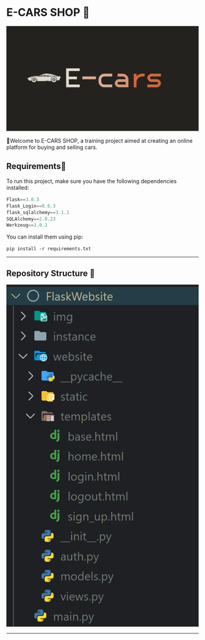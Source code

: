 # E-CARS SHOP 🚗
![alt text](/img/logo.png)

👋Welcome to E-CARS SHOP, a training project aimed at creating an online platform for buying and selling cars.

## Requirements🏇

To run this project, make sure you have the following dependencies installed:

```python
Flask==3.0.3
Flask_Login==0.6.3
flask_sqlalchemy==3.1.1
SQLAlchemy==2.0.23
Werkzeug==3.0.2
```
You can install them using pip:
```
pip install -r requirements.txt
```
___
## Repository Structure 🌳
![alt text](/img/repo_structure.png)
___